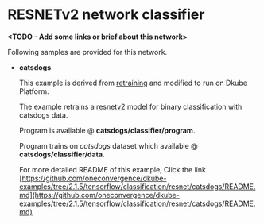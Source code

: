 # RESNETv2 network classifier
**<TODO - Add some links or brief about this network>**

Following samples are provided for this network.
- **catsdogs**

    This example is derived from [retraining](https://www.tensorflow.org/hub/tutorials/image_retraining) and modified to run on Dkube Platform.

    The example retrains a [resnetv2](https://tfhub.dev/google/imagenet/resnet_v2_50/feature_vector/1) model for binary classification with catsdogs data.

    Program is avaliable @ **catsdogs/classifier/program**.

    Program trains on *catsdogs* dataset which available @ **catsdogs/classifier/data**.

    For more detailed README of this example, Click the link [https://github.com/oneconvergence/dkube-examples/tree/2.1.5/tensorflow/classification/resnet/catsdogs/README.md](https://github.com/oneconvergence/dkube-examples/tree/2.1.5/tensorflow/classification/resnet/catsdogs/README.md)
